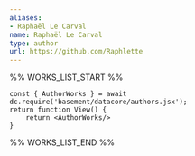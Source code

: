 ```yaml
---
aliases:
- Raphaël Le Carval
name: Raphaël Le Carval
type: author
url: https://github.com/Raphlette
---
```



%% WORKS_LIST_START %%

```datacorejsx
const { AuthorWorks } = await dc.require('basement/datacore/authors.jsx');
return function View() {
    return <AuthorWorks/>
}
```
%% WORKS_LIST_END %%